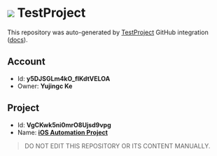# ![](https://s3.amazonaws.com/storage-static.testproject.io/logos/TP-Logo-Square.svg) TestProject

This repository was auto-generated by [TestProject](https://testproject.io) GitHub integration ([docs](https://docs.testproject.io/testproject-integrations/github-integration)).

## Account
* Id: **y5DJSGLm4kO_fIKdtVELOA**
* Owner: **Yujingc Ke**

## Project
* Id: **VgCKwk5ni0mrO8Ujsd9vpg**
* Name: **[iOS Automation Project](https://app.testproject.io/#/projects/704506/tests)**

> DO NOT EDIT THIS REPOSITORY OR ITS CONTENT MANUALLY.